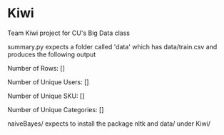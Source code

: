 Kiwi
====

Team Kiwi project for CU's Big Data class

summary.py expects a folder called 'data' which has data/train.csv and produces the following output

Number of Rows:               []

Number of Unique Users:       []

Number of Unique SKU:         []

Number of Unique Categories:  []

naiveBayes/ expects to install the package nltk and data/ under Kiwi/
